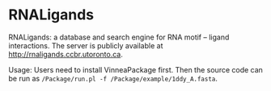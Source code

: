 # RNALigands
RNALigands: a database and search engine for RNA motif – ligand interactions.
The server is publicly available at http://rnaligands.ccbr.utoronto.ca.

Usage: Users need to install VinneaPackage first.
Then the source code can be run as `/Package/run.pl -f /Package/example/1ddy_A.fasta`.
